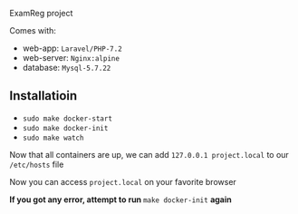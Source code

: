 ExamReg project

Comes with:
- web-app: `Laravel/PHP-7.2`
- web-server: `Nginx:alpine`
- database: `Mysql-5.7.22`

## Installatioin
- `sudo make docker-start`
- `sudo make docker-init`
- `sudo make watch`

Now that all containers are up, we can add `127.0.0.1 project.local` to our `/etc/hosts` file

Now you can access `project.local` on your favorite browser

<b>If you got any error, attempt to run </b> `make docker-init` <b>again</b>
